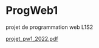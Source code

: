 # ProgWeb1
projet de programmation web L1S2

[projet_pw1_2022.pdf](https://github.com/lucianMD/ProgWeb1/files/8605398/projet_pw1_2022.pdf)
